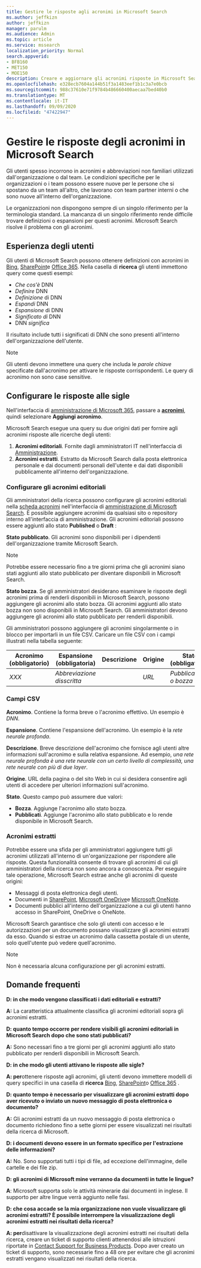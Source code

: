 ```yaml
---
title: Gestire le risposte agli acronimi in Microsoft Search
ms.author: jeffkizn
author: jeffkizn
manager: parulm
ms.audience: Admin
ms.topic: article
ms.service: mssearch
localization_priority: Normal
search.appverid:
- BFB160
- MET150
- MOE150
description: Creare e aggiornare gli acronimi risposte in Microsoft Search
ms.openlocfilehash: e328ecb7604a144b51f3a1483eef1b1c3a7e0bcb
ms.sourcegitcommit: 988c37610e71f9784b486660400aecaa7bed40b0
ms.translationtype: MT
ms.contentlocale: it-IT
ms.lasthandoff: 09/09/2020
ms.locfileid: "47422947"
---
```

# <a name="manage-acronyms-answers-in-microsoft-search"></a>Gestire le risposte degli acronimi in Microsoft Search

Gli utenti spesso incorrono in acronimi e abbreviazioni non familiari utilizzati dall'organizzazione o dal team. Le condizioni specifiche per le organizzazioni o i team possono essere nuove per le persone che si spostano da un team all'altro, che lavorano con team partner interni o che sono nuove all'interno dell'organizzazione.

Le organizzazioni non dispongono sempre di un singolo riferimento per la terminologia standard. La mancanza di un singolo riferimento rende difficile trovare definizioni o espansioni per questi acronimi. Microsoft Search risolve il problema con gli acronimi.

## <a name="what-users-experience"></a>Esperienza degli utenti

Gli utenti di Microsoft Search possono ottenere definizioni con acronimi in [Bing](https://Bing.com), [SharePoint](https://products.office.com/sharepoint/collaboration)e [Office 365](https://Office.com). Nella casella di **ricerca** gli utenti immettono query come questi esempi:

- *Che cos'è* DNN
- *Definire* DNN
- *Definizione* di DNN
- *Espandi* DNN
- *Espansione* di DNN
- *Significato di* DNN
- DNN *significa*

Il risultato include tutti i significati di DNN che sono presenti all'interno dell'organizzazione dell'utente.

> [!NOTE]
> Gli utenti devono immettere una query che includa le *parole chiave* specificate dall'acronimo per attivare le risposte corrispondenti. Le query di acronimo non sono case sensitive.

## <a name="set-up-acronyms-answers"></a>Configurare le risposte alle sigle

Nell'interfaccia di [amministrazione di Microsoft 365](https://admin.microsoft.com), passare a [**acronimi**](https://admin.microsoft.com/Adminportal/Home#/MicrosoftSearch/acronyms), quindi selezionare **Aggiungi acronimo**.

Microsoft Search esegue una query su due origini dati per fornire agli acronimi risposte alle ricerche degli utenti:

1. **Acronimi editoriali**. Fornite dagli amministratori IT nell'interfaccia di [Amministrazione](https://admin.microsoft.com/Adminportal/Home#/MicrosoftSearch/acronyms).
2. **Acronimi estratti**. Estratto da Microsoft Search dalla posta elettronica personale e dai documenti personali dell'utente e dai dati disponibili pubblicamente all'interno dell'organizzazione.

### <a name="set-up-editorial-acronyms"></a>Configurare gli acronimi editoriali

Gli amministratori della ricerca possono configurare gli acronimi editoriali nella [scheda acronimi](https://admin.microsoft.com/Adminportal/Home#/MicrosoftSearch/acronyms) nell'interfaccia di  [amministrazione di Microsoft Search](https://admin.microsoft.com/Adminportal/Home#/MicrosoftSearch). È possibile aggiungere acronimi da qualsiasi sito o repository interno all'interfaccia di amministrazione. Gli acronimi editoriali possono essere aggiunti allo stato **Published** o **Draft** :

**Stato pubblicato**. Gli acronimi sono disponibili per i dipendenti dell'organizzazione tramite Microsoft Search.

> [!NOTE]
> Potrebbe essere necessario fino a tre giorni prima che gli acronimi siano stati aggiunti allo stato pubblicato per diventare disponibili in Microsoft Search.

**Stato bozza**. Se gli amministratori desiderano esaminare le risposte degli acronimi prima di renderli disponibili in Microsoft Search, possono aggiungere gli acronimi allo stato bozza. Gli acronimi aggiunti allo stato bozza non sono disponibili in Microsoft Search. Gli amministratori devono aggiungere gli acronimi allo stato pubblicato per renderli disponibili.

Gli amministratori possono aggiungere gli acronimi singolarmente o in blocco per importarli in un file CSV. Caricare un file CSV con i campi illustrati nella tabella seguente:

| Acronimo (obbligatorio) | Espansione (obbligatoria) | Descrizione  | Origine | Stato (obbligatorio) |
| --------- | --------- | ---------- | --------- |--------- |
| *XXX* | *Abbreviazione disscritta* |  | *URL* | *Pubblicazione o bozza* |

### <a name="csv-fields"></a>Campi CSV

**Acronimo**. Contiene la forma breve o l'acronimo effettivo. Un esempio è *DNN*.

**Espansione**. Contiene l'espansione dell'acronimo. Un esempio è la *rete neurale profonda*.

**Descrizione**. Breve descrizione dell'acronimo che fornisce agli utenti altre informazioni sull'acronimo e sulla relativa espansione. Ad esempio, *una rete neurale profonda è una rete neurale con un certo livello di complessità, una rete neurale con più di due layer*.

**Origine**. URL della pagina o del sito Web in cui si desidera consentire agli utenti di accedere per ulteriori informazioni sull'acronimo.

**Stato**. Questo campo può assumere due valori:

- **Bozza**. Aggiunge l'acronimo allo stato bozza.
- **Pubblicati**. Aggiunge l'acronimo allo stato pubblicato e lo rende disponibile in Microsoft Search.

### <a name="mined-acronyms"></a>Acronimi estratti

Potrebbe essere una sfida per gli amministratori aggiungere tutti gli acronimi utilizzati all'interno di un'organizzazione per rispondere alle risposte. Questa funzionalità consente di trovare gli acronimi di cui gli amministratori della ricerca non sono ancora a conoscenza. Per eseguire tale operazione, Microsoft Search estrae anche gli acronimi di queste origini:

- Messaggi di posta elettronica degli utenti.
- Documenti in [SharePoint](https://products.office.com/sharepoint/collaboration), [Microsoft OneDrive]( https://onedrive.live.com/about/)e [Microsoft OneNote](https://www.onenote.com/).
- Documenti pubblici all'interno dell'organizzazione a cui gli utenti hanno accesso in SharePoint, OneDrive o OneNote.

Microsoft Search garantisce che solo gli utenti con accesso e le autorizzazioni per un documento possano visualizzare gli acronimi estratti da esso. Quando si estrae un acronimo dalla cassetta postale di un utente, solo quell'utente può vedere quell'acronimo.

> [!NOTE]
> Non è necessaria alcuna configurazione per gli acronimi estratti.

## <a name="frequently-asked-questions"></a>Domande frequenti

**D: in che modo vengono classificati i dati editoriali e estratti?**

**A:** La caratteristica attualmente classifica gli acronimi editoriali sopra gli acronimi estratti.

**D: quanto tempo occorre per rendere visibili gli acronimi editoriali in Microsoft Search dopo che sono stati pubblicati?**

**A:**  Sono necessari fino a tre giorni per gli acronimi aggiunti allo stato pubblicato per renderli disponibili in Microsoft Search.

**D: in che modo gli utenti attivano le risposte alle sigle?**

**A: per**ottenere risposte agli acronimi, gli utenti devono immettere modelli di query specifici in una casella di **ricerca** [Bing](https://bing.com), [SharePoint](https://products.office.com/sharepoint/collaboration)o [Office 365](https://Office.com) .

**D: quanto tempo è necessario per visualizzare gli acronimi estratti dopo aver ricevuto o inviato un nuovo messaggio di posta elettronica o documento?**

**A:** Gli acronimi estratti da un nuovo messaggio di posta elettronica o documento richiedono fino a sette giorni per essere visualizzati nei risultati della ricerca di Microsoft.

**D: i documenti devono essere in un formato specifico per l'estrazione delle informazioni?**

**A:** No. Sono supportati tutti i tipi di file, ad eccezione dell'immagine, delle cartelle e dei file zip.

**D: gli acronimi di Microsoft mine verranno da documenti in tutte le lingue?**

**A**: Microsoft supporta solo le attività minerarie dai documenti in inglese. Il supporto per altre lingue verrà aggiunto nelle fasi.

**D: che cosa accade se la mia organizzazione non vuole visualizzare gli acronimi estratti? È possibile interrompere la visualizzazione degli acronimi estratti nei risultati della ricerca?**

**A: per**disattivare la visualizzazione degli acronimi estratti nei risultati della ricerca, creare un ticket di supporto clienti attenendosi alle istruzioni riportate in [Contact Support for Business Products](https://docs.microsoft.com/office365/admin/contact-support-for-business-products?redirectSourcePath=%252f%252farticle%252fContact-Office-365-for-business-support-32a17ca7-6fa0-4870-8a8d-e25ba4ccfd4b&view=o365-worldwide&tabs=online#BKMK_call_support).
Dopo aver creato un ticket di supporto, sono necessarie fino a 48 ore per evitare che gli acronimi estratti vengano visualizzati nei risultati della ricerca.
